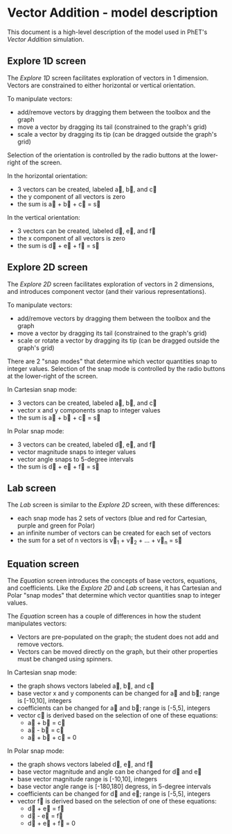 # Vector Addition - model description

This document is a high-level description of the model used in PhET's _Vector Addition_ simulation.

## Explore 1D screen

The _Explore 1D_ screen facilitates exploration of vectors in 1 dimension. Vectors are constrained to either horizontal or vertical orientation.

To manipulate vectors:
* add/remove vectors by dragging them between the toolbox and the graph
* move a vector by dragging its tail (constrained to the graph's grid)
* scale a vector by dragging its tip (can be dragged outside the graph's grid)

Selection of the orientation is controlled by the radio buttons at the lower-right of the screen.

In the horizontal orientation:
* 3 vectors can be created, labeled a&#8407;, b&#8407;, and c&#8407;
* the y component of all vectors is zero
* the sum is a&#8407; + b&#8407; + c&#8407; = s&#8407; 

In the vertical orientation:
* 3 vectors can be created, labeled d&#8407;, e&#8407;, and f&#8407;
* the x component of all vectors is zero
* the sum is d&#8407; + e&#8407; + f&#8407; = s&#8407; 

## Explore 2D screen

The _Explore 2D_ screen facilitates exploration of vectors in 2 dimensions, and introduces component vector (and their various representations).

To manipulate vectors:
* add/remove vectors by dragging them between the toolbox and the graph
* move a vector by dragging its tail (constrained to the graph's grid)
* scale or rotate a vector by dragging its tip (can be dragged outside the graph's grid)

There are 2 "snap modes" that determine which vector quantities snap to integer values. Selection of the snap mode is controlled by the radio buttons at the lower-right of the screen.

In Cartesian snap mode:
* 3 vectors can be created, labeled a&#8407;, b&#8407;, and c&#8407;
* vector x and y components snap to integer values
* the sum is a&#8407; + b&#8407; + c&#8407; = s&#8407; 

In Polar snap mode:
* 3 vectors can be created, labeled d&#8407;, e&#8407;, and f&#8407;
* vector magnitude snaps to integer values
* vector angle snaps to 5-degree intervals
* the sum is d&#8407; + e&#8407; + f&#8407; = s&#8407; 

## Lab screen 

The _Lab_ screen is similar to the _Explore 2D_ screen, with these differences:
* each snap mode has 2 sets of vectors (blue and red for Cartesian, purple and green for Polar)
* an infinite number of vectors can be created for each set of vectors
* the sum for a set of n vectors is v&#8407;<sub>1</sub> + v&#8407;<sub>2</sub> + ... + v&#8407;<sub>n</sub> = s&#8407;

## Equation screen

The _Equation_ screen introduces the concepts of base vectors, equations, and coefficients.  Like the _Explore 2D_ and _Lab_ screens, it has Cartesian and Polar "snap modes" that determine which vector quantities snap to integer values.  

The _Equation_ screen has a couple of differences in how the student manipulates vectors:
* Vectors are pre-populated on the graph; the student does not add and remove vectors.
* Vectors can be moved directly on the graph, but their other properties must be changed using spinners.

In Cartesian snap mode:
* the graph shows vectors labeled a&#8407;, b&#8407;, and c&#8407;
* base vector x and y components can be changed for a&#8407; and b&#8407;; range is [-10,10], integers
* coefficients can be changed for a&#8407; and b&#8407;; range is [-5,5], integers
* vector c&#8407; is derived based on the selection of one of these equations:
  * a&#8407; + b&#8407; = c&#8407;
  * a&#8407; - b&#8407; = c&#8407;
  * a&#8407; + b&#8407; + c&#8407; = 0

In Polar snap mode:
* the graph shows vectors labeled d&#8407;, e&#8407;, and f&#8407;
* base vector magnitude and angle can be changed for d&#8407; and e&#8407;
* base vector magnitude range is [-10,10], integers
* base vector angle range is [-180,180] degress, in 5-degree intervals
* coefficients can be changed for d&#8407; and e&#8407;; range is [-5,5], integers
* vector f&#8407; is derived based on the selection of one of these equations:
  * d&#8407; + e&#8407; = f&#8407;
  * d&#8407; - e&#8407; = f&#8407;
  * d&#8407; + e&#8407; + f&#8407; = 0


